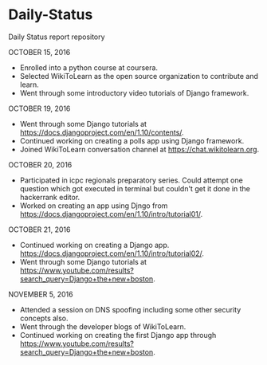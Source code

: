 # Daily-Status
Daily Status report repository

OCTOBER 15, 2016

* Enrolled into a python course at coursera.
* Selected WikiToLearn as the open source organization to contribute and learn.
* Went through some introductory video tutorials of Django framework.


OCTOBER 19, 2016
* Went through some Django tutorials at https://docs.djangoproject.com/en/1.10/contents/.
* Continued working on creating a polls app using Django framework.
* Joined WikiToLearn conversation channel at https://chat.wikitolearn.org.


OCTOBER 20, 2016
* Participated in icpc regionals preparatory series. Could attempt one question which got executed in terminal but couldn't get it done in the hackerrank editor.
* Worked on creating an app using Djngo from https://docs.djangoproject.com/en/1.10/intro/tutorial01/.


OCTOBER 21, 2016
* Continued working on creating a Django app. https://docs.djangoproject.com/en/1.10/intro/tutorial02/.
* Went through some Django tutorials at https://www.youtube.com/results?search_query=Django+the+new+boston.


NOVEMBER 5, 2016
* Attended a session on DNS spoofing including some other security concepts also.
* Went through the developer blogs of WikiToLearn. 
* Continued working on creating the first Django app through https://www.youtube.com/results?search_query=Django+the+new+boston.


